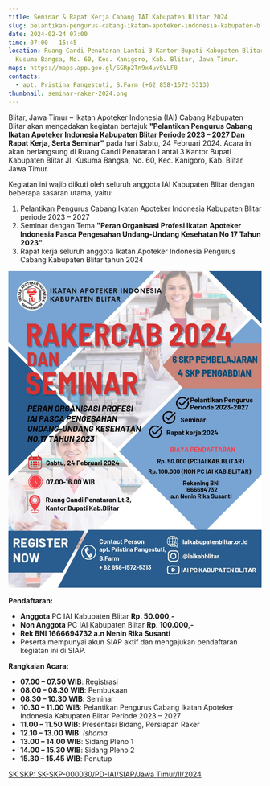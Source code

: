 ```yaml
---
title: Seminar & Rapat Kerja Cabang IAI Kabupaten Blitar 2024
slug: pelantikan-pengurus-cabang-ikatan-apoteker-indonesia-kabupaten-blitar-periode-2023-2027-dan-rapat-kerja-serta-seminar
date: 2024-02-24 07:00
time: 07:00 - 15:45
location: Ruang Candi Penataran Lantai 3 Kantor Bupati Kabupaten Blitar,  Jl.
  Kusuma Bangsa, No. 60, Kec. Kanigoro, Kab. Blitar, Jawa Timur.
maps: https://maps.app.goo.gl/SGRp2Tn9x4uvSVLF8
contacts:
  - apt. Pristina Pangestuti, S.Farm (+62 858-1572-5313)
thumbnail: seminar-raker-2024.png
---
```

Blitar, Jawa Timur – Ikatan Apoteker Indonesia (IAI) Cabang Kabupaten Blitar akan mengadakan kegiatan bertajuk **"Pelantikan Pengurus Cabang Ikatan Apoteker Indonesia Kabupaten Blitar Periode 2023 – 2027 Dan Rapat Kerja, Serta Seminar"** pada hari Sabtu, 24 Februari 2024. Acara ini akan berlangsung di Ruang Candi Penataran Lantai 3 Kantor Bupati Kabupaten Blitar Jl. Kusuma Bangsa, No. 60, Kec. Kanigoro, Kab. Blitar, Jawa Timur.

Kegiatan ini wajib diikuti oleh seluruh anggota IAI Kabupaten Blitar dengan beberapa sasaran utama, yaitu:

1. Pelantikan Pengurus Cabang Ikatan Apoteker Indonesia Kabupaten Blitar periode 2023 – 2027
2. Seminar dengan Tema **"Peran Organisasi Profesi Ikatan Apoteker Indonesia Pasca Pengesahan Undang-Undang Kesehatan No 17 Tahun 2023"**.
3. Rapat kerja seluruh anggota Ikatan Apoteker Indonesia Pengurus Cabang Kabupaten Blitar tahun 2024

![](flyer-seminar-rakercab-2024.jpeg)

**Pendaftaran:**

* **Anggota** PC IAI Kabupaten Blitar **Rp. 50.000,-**
* **Non Anggota** PC IAI Kabupaten Blitar **Rp. 100.000,-**
* **Rek BNI 1666694732 a.n Nenin Rika Susanti**
* Peserta mempunyai akun SIAP aktif dan mengajukan pendaftaran kegiatan ini di SIAP.

**Rangkaian Acara:**

* **07.00 – 07.50 WIB**: Registrasi
* **08.00 – 08.30 WIB**: Pembukaan
* **08.30 – 10.30 WIB**: Seminar
* **10.30 – 11.00 WIB**: Pelantikan Pengurus Cabang Ikatan Apoteker Indonesia Kabupaten Blitar Periode 2023 – 2027
* **11.00 – 11.50 WIB**: Presentasi Bidang, Persiapan Raker
* **12.10 – 13.00 WIB**: *Ishoma*
* **13.00 – 14.00 WIB**: Sidang Pleno 1
* **14.00 – 15.30 WIB**: Sidang Pleno 2
* **15.30 – 15.45 WIB**: Penutup

[SK SKP: SK-SKP-000030/PD-IAI/SIAP/Jawa Timur/II/2024](sk-skp-000030⁄pd-iai⁄siap⁄jawa-timur⁄ii⁄2024.pdf "File")
